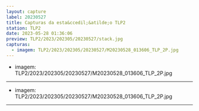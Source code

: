 ```yaml
---
layout: capture
label: 20230527
title: Capturas da esta&ccedil;&atilde;o TLP2
station: TLP2
date: 2023-05-28 01:36:06
preview: TLP2/2023/202305/20230527/stack.jpg
capturas:
  - imagem: TLP2/2023/202305/20230527/M20230528_013606_TLP_2P.jpg
---
```

  - imagem: TLP2/2023/202305/20230527/M20230528_013606_TLP_2P.jpg
---
  - imagem: TLP2/2023/202305/20230527/M20230528_013606_TLP_2P.jpg
---
